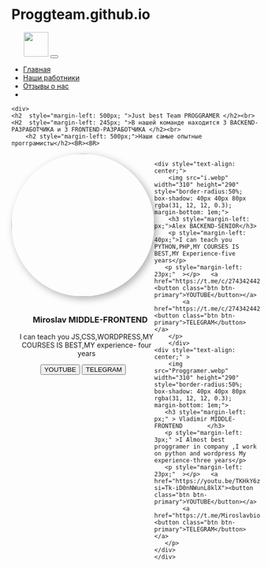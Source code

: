 # Proggteam.github.io 
<!DOCTYPE html>
 <html lang="ru">
 <head>
    <meta charset="UTF-8">
    <meta name="viewport" content="width=device-width, initial-scale=1" />
    <title>Главная с лучшим работником</title> <!--Сверху около сыллки[Заголовок]-->
</head>
 <body>   
    <link href="https://cdn.jsdelivr.net/npm/bootstrap@5.3.0/dist/css/bootstrap.min.css" rel="stylesheet">
</head> 
<script src="https://cdn.jsdelivr.net/npm/bootstrap@5.0.2/dist/js/bootstrap.bundle.min.js" integrity="sha384-MrcW6ZMFYlzcLA8Nl+NtUVF0sA7MsXsP1UyJoMp4YLEuNSfAP+JcXn/tWtIaxVXM" crossorigin="anonymous"></script>
<body>

<nav class="navbar navbar-expand-lg navbar-dark  bg-dark"> <!-- навбар это цвет текста а бг это фон-->
  <div class="container">
   <img  style="margin-left: 25px;"  src="Phototeam.png" width="50px">
    <button class="navbar-toggler" type="button" data-bs-toggle="collapse" data-bs-target="#navbarNav" aria-controls="navbarNav" aria-expanded="false" aria-label="Переключить навигацию">
      <span class="navbar-toggler-icon"></span>
    </button>
    <div class="collapse navbar-collapse" id="navbarNav">
      <ul class="navbar-nav">
        <li class="nav-item">
          <a class="nav-link active" aria-current="page" href="index.HTML">Главная</a>
        </li>
        <li class="nav-item">
          <a class="nav-link" href="Наши работники.HTML">Наши работники</a>
        </li>
        <li class="nav-item">
          <a class="nav-link" href="Отзывы о нас.HTML">Отзывы о нас</a>
        </li>
        <li class="nav-item">
          <a class="nav-link disabled" href="#" tabindex="-1" aria-disabled="true"></a>
        </li>
      </ul>
    </div>
  </div>
</nav>

<!-- Подключение Bootstrap JS -->
<script src="https://cdn.jsdelivr.net/npm/bootstrap@5.3.0/dist/js/bootstrap.bundle.min.js"></script>

    



                 
    <div> 
    <h2  style="margin-left: 500px; ">Just best Team PROGGRAMER </h2><br>
    <H2  style="margin-left: 245px; ">В нашей команде находится 3 BACKEND-РАЗРАБОТЧИКА и 3 FRONTEND-РАЗРАБОТЧИКА </h2><br>
        <h2 style="margin-left: 500px;">Наши самые опытные прогграмисты</h2><BR><BR>


<div class="team-row" style="display:flex; justify-content: center; gap: 0.1px;">
    <div style="text-align: center;">
        <img src="photo_2023-12-19_23-13-23.jpg" width="290" height="290" style="border-radius:50%; box-shadow: 5px 5px 15px rgba(0, 0, 0, 0.3); margin-bottom: 1em;">
        <h3 style="margin-left: 30px;">Miroslav MIDDLE-FRONTEND</h3>
        <p style="margin-left: 15px;">I can teach you JS,CSS,WORDPRESS,MY COURSES IS BEST,MY experience- four years</p>
        <p style="margin-left: 1px;">
            <a href="https://t.me/c/2743424420/6"><button class="btn btn-primary">YOUTUBE</button></a>
            <a href="https://t.me/c/2743424420/6"><button class="btn btn-primary">TELEGRAM</button></a>
        </p>
    </div>

    <div style="text-align: center;">
        <img src="i.webp" width="310" height="290" style="border-radius:50%; box-shadow: 40px 40px 80px rgba(31, 12, 12, 0.3); margin-bottom: 1em;">
        <h3 style="margin-left: px;">Alex BACKEND-SENIOR</h3>
        <p style="margin-left: 40px;">I can teach you PYTHON,PHP,MY COURSES IS BEST,MY Experience-five years</p>
       <p style="margin-left: 23px;"  ></p>   <a href="https://t.me/c/2743424420/6"><button class="btn btn-primary">YOUTUBE</button></a>
            <a href="https://t.me/c/2743424420/6"><button class="btn btn-primary">TELEGRAM</button></a>
        </p> 
        </div>
    <div style="text-align: center;" >  
        <img src="Proggramer.webp" width="310" height="290" style="border-radius:50%; box-shadow: 40px 40px 80px rgba(31, 12, 12, 0.3); margin-bottom: 1em;">
       <h3 style="margin-left: px;" > Vladimir MIDDLE-FRONTEND       </h3>
       <p style="margin-left: 3px;" >I Almost best proggramer in company ,I work on python and wordpress My experience-three years</p>
       <p style="margin-left: 23px;"  ></p>   <a href="https://youtu.be/TKHkY6zcsoY?si=Tk-iD0nNWunL8klX"><button class="btn btn-primary">YOUTUBE</button></a>
            <a href="https://t.me/Miroslavbio"><button class="btn btn-primary">TELEGRAM</button></a>
       </p>
    </div>
    </div>
</div>

                            
</body>

 </html>
 










